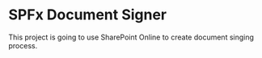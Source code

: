 # SPFx Document Signer
This project is going to use SharePoint Online to create document singing process.